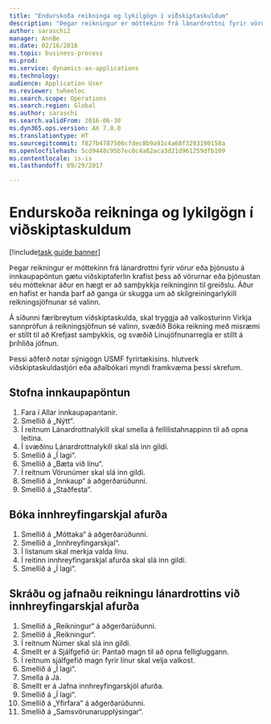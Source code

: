```yaml
--- 
title: "Endurskoða reikninga og lykilgögn í viðskiptaskuldum"
description: "Þegar reikningur er móttekinn frá lánardrottni fyrir vörur eða þjónustu á innkaupapöntun gætu viðskiptaferlin krafist þess að vörurnar eða þjónustan séu mótteknar áður en hægt er að samþykkja reikninginn til greiðslu."
author: saraschi2
manager: AnnBe
ms.date: 02/16/2016
ms.topic: business-process
ms.prod: 
ms.service: dynamics-ax-applications
ms.technology: 
audience: Application User
ms.reviewer: twheeloc
ms.search.scope: Operations
ms.search.region: Global
ms.author: saraschi
ms.search.validFrom: 2016-06-30
ms.dyn365.ops.version: AX 7.0.0
ms.translationtype: HT
ms.sourcegitcommit: f827b4787506cfdec8b9a91c4a68f3293190158a
ms.openlocfilehash: 5cd9448c95b7ec0c4a82aca3d21d961259dfb109
ms.contentlocale: is-is
ms.lasthandoff: 09/29/2017

---
```

# <a name="audit-invoices-and-key-data-in-accounts-payable"></a>Endurskoða reikninga og lykilgögn í viðskiptaskuldum

[!include[task guide banner](../../includes/task-guide-banner.md)]

Þegar reikningur er móttekinn frá lánardrottni fyrir vörur eða þjónustu á innkaupapöntun gætu viðskiptaferlin krafist þess að vörurnar eða þjónustan séu mótteknar áður en hægt er að samþykkja reikninginn til greiðslu. Áður en hafist er handa þarf að ganga úr skugga um að skilgreiningarlykill reikningsjöfnunar sé valinn. 

Á síðunni færibreytum viðskiptaskulda, skal tryggja að valkosturinn Virkja sannprófun á reikningsjöfnun sé valinn, svæðið Bóka reikning með misræmi er stillt til að Krefjast samþykkis, og svæðið Línujöfnunarregla er stillt á þríhliða jöfnun.

Þessi aðferð notar sýnigögn USMF fyrirtækisins. hlutverk viðskiptaskuldastjóri eða aðalbókari myndi framkvæma þessi skrefum.


## <a name="create-a-purchase-order"></a>Stofna innkaupapöntun
1. Fara í Allar innkaupapantanir.
2. Smellið á „Nýtt“.
3. Í reitnum Lánardrottnalykill skal smella á fellilistahnappinn til að opna leitina.
4. Í svæðinu Lánardrottnalykill skal slá inn gildi.
5. Smellið á „Í lagi“.
6. Smellið á „Bæta við línu“.
7. Í reitnum Vörunúmer skal slá inn gildi.
8. Smellið á „Innkaup“ á aðgerðarúðunni.
9. Smellið á „Staðfesta“.

## <a name="post-a-product-receipt"></a>Bóka innhreyfingarskjal afurða
1. Smellið á „Móttaka“ á aðgerðarúðunni.
2. Smellið á „Innhreyfingarskjal“.
3. Í listanum skal merkja valda línu.
4. Í reitinn innhreyfingarskjal afurða skal slá inn gildi.
5. Smellið á „Í lagi“.

## <a name="record-and-match-a-vendor-invoice-to-a-product-receipt"></a>Skráðu og jafnaðu reikningu lánardrottins við innhreyfingarskjal afurða
1. Smellið á „Reikningur“ á aðgerðarúðunni.
2. Smellið á „Reikningur“.
3. Í reitnum Númer skal slá inn gildi.
4. Smellt er á Sjálfgefið úr: Pantað magn til að opna felligluggann.
5. Í reitnum sjálfgefið magn fyrir línur skal velja valkost.
6. Smellið á „Í lagi“.
7. Smella á Já.
8. Smellt er á Jafna innhreyfingarskjöl afurða.
9. Smellið á „Í lagi“.
10. Smellið á „Yfirfara“ á aðgerðarúðunni.
11. Smellið á „Samsvörunarupplýsingar“.


